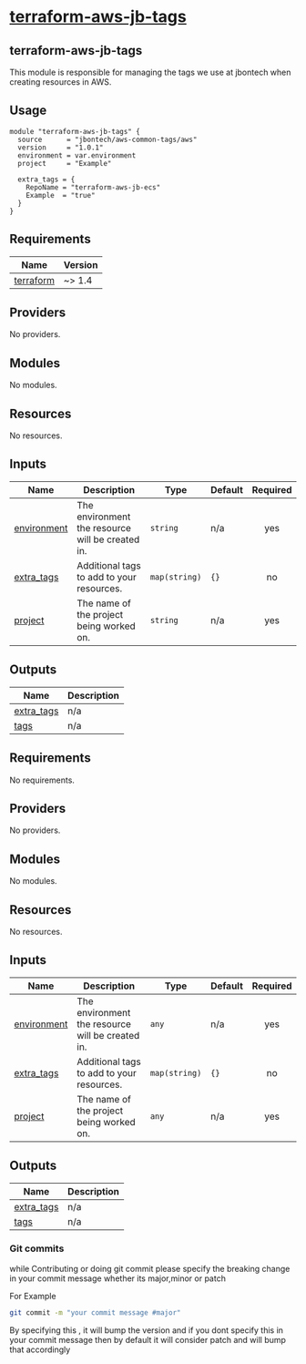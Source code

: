 # [terraform-aws-jb-tags](https://github.com/jbontech/terraform-aws-jb-tags)

## terraform-aws-jb-tags

This module is responsible for managing the tags we use at jbontech when creating resources in AWS.

## Usage

```hcl
module "terraform-aws-jb-tags" {
  source      = "jbontech/aws-common-tags/aws"
  version     = "1.0.1"
  environment = var.environment
  project     = "Example"

  extra_tags = {
    RepoName = "terraform-aws-jb-ecs"
    Example  = "true"
  }
}
```

<!-- BEGINNING OF PRE-COMMIT-TERRAFORM DOCS HOOK -->

## Requirements

| Name                                                                     | Version |
| ------------------------------------------------------------------------ | ------- |
| <a name="requirement_terraform"></a> [terraform](#requirement_terraform) | ~> 1.4  |

## Providers

No providers.

## Modules

No modules.

## Resources

No resources.

## Inputs

| Name                                                               | Description                                      | Type          | Default | Required |
| ------------------------------------------------------------------ | ------------------------------------------------ | ------------- | ------- | :------: |
| <a name="input_environment"></a> [environment](#input_environment) | The environment the resource will be created in. | `string`      | n/a     |   yes    |
| <a name="input_extra_tags"></a> [extra_tags](#input_extra_tags)    | Additional tags to add to your resources.        | `map(string)` | `{}`    |    no    |
| <a name="input_project"></a> [project](#input_project)             | The name of the project being worked on.         | `string`      | n/a     |   yes    |

## Outputs

| Name                                                              | Description |
| ----------------------------------------------------------------- | ----------- |
| <a name="output_extra_tags"></a> [extra_tags](#output_extra_tags) | n/a         |
| <a name="output_tags"></a> [tags](#output_tags)                   | n/a         |

<!-- END OF PRE-COMMIT-TERRAFORM DOCS HOOK -->

<!-- BEGIN_TF_DOCS -->

## Requirements

No requirements.

## Providers

No providers.

## Modules

No modules.

## Resources

No resources.

## Inputs

| Name                                                               | Description                                      | Type          | Default | Required |
| ------------------------------------------------------------------ | ------------------------------------------------ | ------------- | ------- | :------: |
| <a name="input_environment"></a> [environment](#input_environment) | The environment the resource will be created in. | `any`         | n/a     |   yes    |
| <a name="input_extra_tags"></a> [extra_tags](#input_extra_tags)    | Additional tags to add to your resources.        | `map(string)` | `{}`    |    no    |
| <a name="input_project"></a> [project](#input_project)             | The name of the project being worked on.         | `any`         | n/a     |   yes    |

## Outputs

| Name                                                              | Description |
| ----------------------------------------------------------------- | ----------- |
| <a name="output_extra_tags"></a> [extra_tags](#output_extra_tags) | n/a         |
| <a name="output_tags"></a> [tags](#output_tags)                   | n/a         |

<!-- END_TF_DOCS -->

### Git commits

while Contributing or doing git commit please specify the breaking change in your commit message whether its major,minor or patch

For Example

```sh
git commit -m "your commit message #major"
```

By specifying this , it will bump the version and if you dont specify this in your commit message then by default it will consider patch and will bump that accordingly

